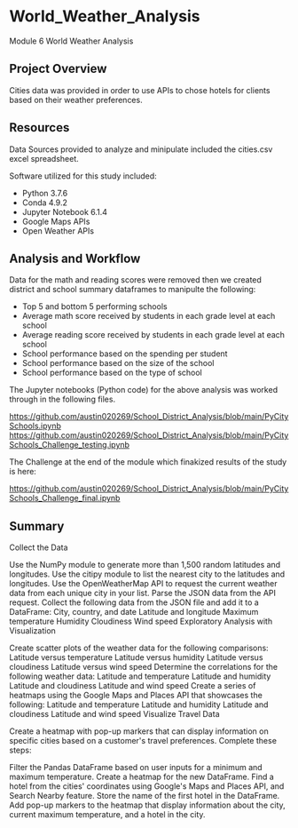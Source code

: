 # World_Weather_Analysis
Module 6 World Weather Analysis

## Project Overview
Cities data was provided in order to use APIs to chose hotels for clients based on their weather preferences.

## Resources
Data Sources provided to analyze and minipulate included the cities.csv excel spreadsheet.

Software utilized for this study included: 
- Python 3.7.6 
- Conda 4.9.2 
- Jupyter Notebook 6.1.4
- Google Maps APIs
- Open Weather APIs

## Analysis and Workflow
Data for the math and reading scores were removed then we created district and school summary dataframes to manipulte the following:

- Top 5 and bottom 5 performing schools
- Average math score received by students in each grade level at each school
- Average reading score received by students in each grade level at each school
- School performance based on the spending per student
- School performance based on the size of the school
- School performance based on the type of school

The Jupyter notebooks (Python code) for the above analysis was worked through in the following files.

https://github.com/austin020269/School_District_Analysis/blob/main/PyCitySchools.ipynb
https://github.com/austin020269/School_District_Analysis/blob/main/PyCitySchools_Challenge_testing.ipynb

The Challenge at the end of the module which finakized results of the study is here:

https://github.com/austin020269/School_District_Analysis/blob/main/PyCitySchools_Challenge_final.ipynb


## Summary

Collect the Data

Use the NumPy module to generate more than 1,500 random latitudes and longitudes.
Use the citipy module to list the nearest city to the latitudes and longitudes.
Use the OpenWeatherMap API to request the current weather data from each unique city in your list.
Parse the JSON data from the API request.
Collect the following data from the JSON file and add it to a DataFrame:
City, country, and date
Latitude and longitude
Maximum temperature
Humidity
Cloudiness
Wind speed
Exploratory Analysis with Visualization

Create scatter plots of the weather data for the following comparisons:
Latitude versus temperature
Latitude versus humidity
Latitude versus cloudiness
Latitude versus wind speed
Determine the correlations for the following weather data:
Latitude and temperature
Latitude and humidity
Latitude and cloudiness
Latitude and wind speed
Create a series of heatmaps using the Google Maps and Places API that showcases the following:
Latitude and temperature
Latitude and humidity
Latitude and cloudiness
Latitude and wind speed
Visualize Travel Data

Create a heatmap with pop-up markers that can display information on specific cities based on a customer's travel preferences. Complete these steps:

Filter the Pandas DataFrame based on user inputs for a minimum and maximum temperature.
Create a heatmap for the new DataFrame.
Find a hotel from the cities' coordinates using Google's Maps and Places API, and Search Nearby feature.
Store the name of the first hotel in the DataFrame.
Add pop-up markers to the heatmap that display information about the city, current maximum temperature, and a hotel in the city.

